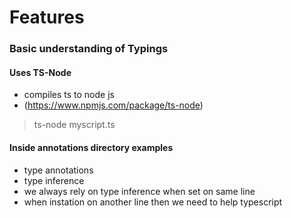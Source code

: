 # Features

### Basic understanding of Typings

#### Uses TS-Node

- compiles ts to node js
- (https://www.npmjs.com/package/ts-node)

> ts-node myscript.ts

#### Inside annotations directory examples

- type annotations
- type inference
- we always rely on type inference when set on same line
- when instation on another line then we need to help typescript
